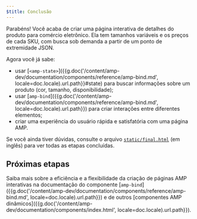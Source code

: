 ```yaml
---
$title: Conclusão
---
```


Parabéns! Você acaba de criar uma página interativa de detalhes do produto para comércio eletrônico. Ela tem tamanhos variáveis e os preços de cada SKU, com busca sob demanda a partir de um ponto de extremidade JSON.

Agora você já sabe:

- usar [`<amp-state>`]({{g.doc('/content/amp-dev/documentation/components/reference/amp-bind.md', locale=doc.locale).url.path}}#state) para buscar informações sobre um produto (cor, tamanho, disponibilidade);
- usar [`amp-bind`]({{g.doc('/content/amp-dev/documentation/components/reference/amp-bind.md', locale=doc.locale).url.path}}) para criar interações entre diferentes elementos;
- criar uma experiência do usuário rápida e satisfatória com uma página AMP.

Se você ainda tiver dúvidas, consulte o arquivo [`static/final.html`](https://github.com/googlecodelabs/advanced-interactivity-in-amp/blob/master/static/final.html) (em inglês) para ver todas as etapas concluídas.

## Próximas etapas

Saiba mais sobre a eficiência e a flexibilidade da criação de páginas AMP interativas na documentação do componente [`amp-bind`]({{g.doc('/content/amp-dev/documentation/components/reference/amp-bind.md', locale=doc.locale).url.path}}) e de outros [componentes AMP dinâmicos]({{g.doc('/content/amp-dev/documentation/components/index.html', locale=doc.locale).url.path}}).
